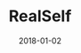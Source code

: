 ---
layout: site
title: "RealSelf"
date: 2018-01-02
categories: [community]
version: 1.5.11
major: 1
minor: 5
patch: 11
slug: realself
link: http://www.realself.com/
permalink: /sites/:slug
---